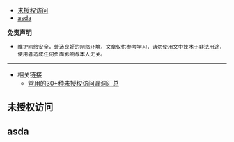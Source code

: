 - [未授权访问](#未授权访问)
- [asda](#asda)

**免责声明**

- `维护网络安全，营造良好的网络环境，文章仅供参考学习，请勿使用文中技术于非法用途，使用者造成任何负面影响与本人无关。`

---

- 相关链接
  - [常用的30+种未授权访问漏洞汇总](https://www.freebuf.com/articles/web/338459.html)

## 未授权访问

## asda
